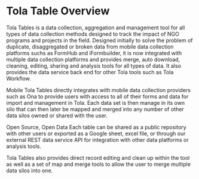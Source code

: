 # Tola Table Overview
Tola Tables is a data collection, aggregation and management tool for all types of data collection methods designed to track the impact of NGO programs and projects in the field.  Designed initially to solve the problem of duplicate, disaggregated or broken data from mobile data collection platforms suchs as FormHub and iFormbuilder, it is now integrated with multiple data collection platforms and provides merge, auto download, cleaning, editing, sharing and analysis tools for all types of data.  It also provides the data service back end for other Tola tools such as Tola Workflow.

Mobile
Tola Tables directly integrates with mobile data collection providers such as Ona to provide users with access to all of their forms and data for import and management in Tola.  Each data set is then manage in its own silo that can then later be mapped and merged into any number of other data silos owned or shared with the user.

Open Source, Open Data
Each table can be shared as a public repository with other users or exported as a Google sheet, excel file, or through our external REST data service API for integration with other data platforms or analysis tools.

Tola Tables also provides direct record editing and clean up within the tool as well as a set of map and merge tools to allow the user to merge multiple data silos into one.




